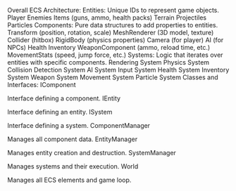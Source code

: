 Overall ECS Architecture:
Entities: Unique IDs to represent game objects.
Player
Enemies
Items (guns, ammo, health packs)
Terrain
Projectiles
Particles
Components: Pure data structures to add properties to entities.
Transform (position, rotation, scale)
MeshRenderer (3D model, texture)
Collider (hitbox)
RigidBody (physics properties)
Camera (for player)
AI (for NPCs)
Health
Inventory
WeaponComponent (ammo, reload time, etc.)
MovementStats (speed, jump force, etc.)
Systems: Logic that iterates over entities with specific components.
Rendering System
Physics System
Collision Detection System
AI System
Input System
Health System
Inventory System
Weapon System
Movement System
Particle System
Classes and Interfaces:
IComponent

Interface defining a component.
IEntity

Interface defining an entity.
ISystem

Interface defining a system.
ComponentManager

Manages all component data.
EntityManager

Manages entity creation and destruction.
SystemManager

Manages systems and their execution.
World

Manages all ECS elements and game loop.